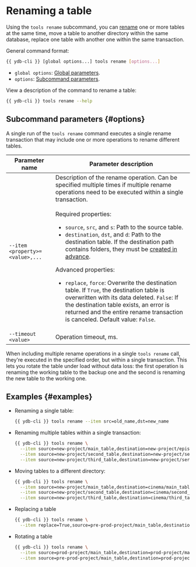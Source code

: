 # Renaming a table

Using the `tools rename` subcommand, you can [rename](../../../../../concepts/datamodel/table.md#rename) one or more tables at the same time, move a table to another directory within the same database, replace one table with another one within the same transaction.

General command format:

```bash
{{ ydb-cli }} [global options...] tools rename [options...]
```

* `global options`: [Global parameters](../../../commands/global-options.md).
* `options`: [Subcommand parameters](#options).

View a description of the command to rename a table:

```bash
{{ ydb-cli }} tools rename --help
```

## Subcommand parameters {#options}

A single run of the `tools rename` command executes a single rename transaction that may include one or more operations to rename different tables.

| Parameter name | Parameter description |
| --- | --- |
| `--item <property>=<value>,...` | Description of the rename operation. Can be specified multiple times if multiple rename operations need to be executed within a single transaction.</br></br>Required properties:</br><ul><li>`source`, `src`, and `s`: Path to the source table.</li><li>`destination`, `dst`, and `d`: Path to the destination table. If the destination path contains folders, they must be [created in advance](../../dir.md#mkdir).</li></ul>Advanced properties:</br><ul> <li>`replace`, `force`: Overwrite the destination table. If `True`, the destination table is overwritten with its data deleted. `False`: If the destination table exists, an error is returned and the entire rename transaction is canceled. Default value: `False`.</li></ul> |
| `--timeout <value>` | Operation timeout, ms. |

When including multiple rename operations in a single `tools rename` call, they're executed in the specified order, but within a single transaction. This lets you rotate the table under load without data loss: the first operation is renaming the working table to the backup one and the second is renaming the new table to the working one.

## Examples {#examples}

- Renaming a single table:

  ```bash
  {{ ydb-cli }} tools rename --item src=old_name,dst=new_name
  ```

- Renaming multiple tables within a single transaction:

  ```bash
  {{ ydb-cli }} tools rename \
    --item source=new-project/main_table,destination=new-project/episodes \
    --item source=new-project/second_table,destination=new-project/seasons \
    --item source=new-project/third_table,destination=new-project/series
  ```

- Moving tables to a different directory:

  ```bash
  {{ ydb-cli }} tools rename \
    --item source=new-project/main_table,destination=cinema/main_table \
    --item source=new-project/second_table,destination=cinema/second_table \
    --item source=new-project/third_table,destination=cinema/third_table
  ```

- Replacing a table

  ```bash
  {{ ydb-cli }} tools rename \
    --item replace=True,source=pre-prod-project/main_table,destination=prod-project/main_table
  ```

- Rotating a table

  ```bash
  {{ ydb-cli }} tools rename \
    --item source=prod-project/main_table,destination=prod-project/main_table.backup \
    --item source=pre-prod-project/main_table,destination=prod-project/main_table
  ```

